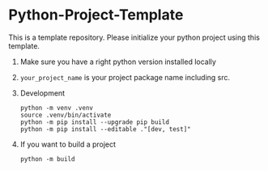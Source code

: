 # Python-Project-Template

This is a template repository. Please initialize your python project using this template.

1. Make sure you have a right python version installed locally

2. `your_project_name` is your project package name including src.

3. Development
   ```
   python -m venv .venv
   source .venv/bin/activate
   python -m pip install --upgrade pip build
   python -m pip install --editable ."[dev, test]"
   ```
   
5. If you want to build a project
   ```
   python -m build
   ```

